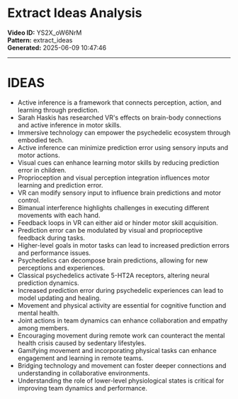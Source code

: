 # Extract Ideas Analysis

**Video ID:** YS2X_oW6NrM  
**Pattern:** extract_ideas  
**Generated:** 2025-06-09 10:47:46  

---

# IDEAS

- Active inference is a framework that connects perception, action, and learning through prediction.
- Sarah Haskis has researched VR's effects on brain-body connections and active inference in motor skills.
- Immersive technology can empower the psychedelic ecosystem through embodied tech.
- Active inference can minimize prediction error using sensory inputs and motor actions.
- Visual cues can enhance learning motor skills by reducing prediction error in children.
- Proprioception and visual perception integration influences motor learning and prediction error.
- VR can modify sensory input to influence brain predictions and motor control.
- Bimanual interference highlights challenges in executing different movements with each hand.
- Feedback loops in VR can either aid or hinder motor skill acquisition.
- Prediction error can be modulated by visual and proprioceptive feedback during tasks.
- Higher-level goals in motor tasks can lead to increased prediction errors and performance issues.
- Psychedelics can decompose brain predictions, allowing for new perceptions and experiences.
- Classical psychedelics activate 5-HT2A receptors, altering neural prediction dynamics.
- Increased prediction error during psychedelic experiences can lead to model updating and healing.
- Movement and physical activity are essential for cognitive function and mental health.
- Joint actions in team dynamics can enhance collaboration and empathy among members.
- Encouraging movement during remote work can counteract the mental health crisis caused by sedentary lifestyles.
- Gamifying movement and incorporating physical tasks can enhance engagement and learning in remote teams.
- Bridging technology and movement can foster deeper connections and understanding in collaborative environments.
- Understanding the role of lower-level physiological states is critical for improving team dynamics and performance.